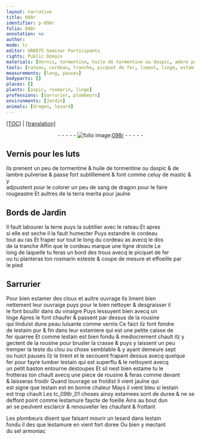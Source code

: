 ```yaml
---
layout: narrative
title: 098r
identifier: p-098r
folio: 098r
annotation: no
author:
mode: tc
editor: GR8975 Seminar Participants
rights: Public Domain
materials: [Vernis, tormentine, huile de tormentine ou daspic, ambre pulverise, mastic, sang de dragon, terra merita, fer, estamer, vinaigre, linge, rousine, vernis, estaim pur & fin, estain, estoupes, estame, estamees, estamure faycte de foeille, estamure, sel armoniac]
tools: [rateau, cordeau, tranche, picquet de fer, liment, linge, estamiere, teste du clou, fer, petit baston entourne destoupes]
measurements: [long, pauses]
bodyparts: []
places: []
plants: [aspic, rosmarin, linge]
professions: [Sarrurier, plombeurs]
environments: [Jardin]
animals: [dragon, lesard]
---
```


 <p><a href="{{ site.baseurl }}/diplomatic/">[TOC]</a> | <a href="{{ site.baseurl }}/texts/p-098r_tl/" target="_blank">[translation]</a></p><div class="folio" align="center">- - - - - <a href="http://gallica.bnf.fr/ark:/12148/btv1b10500001g/f201.image" target="_blank"><img src="https://cu-mkp.github.io/2017-workshop-edition/assets/photo-icon.png" alt="folio image: " style="display:inline-block; margin-bottom:-3px;"/>098r</a> - - - - - </div>  
  

## <span class="m">Vernis</span> pour les luts

 
Ils prenent un peu de <span class="m">tormentine</span> & <span class="m">huile de tormentine ou d<span class="pa">aspic</span></span> & de<br/> l<span class="m">ambre pulverise</span> & passe fort subtillem<span class="exp">ent</span> & font co<span class="exp">mm</span>e celuy de <span class="m">mastic</span> & y<br/> adjoustent pour le colorer un peu de <span class="m">sang de <span class="al">dragon</span></span> pour le faire<br/> rougeastre Et aultres de la <span class="m">terra merita</span> pour jaulne
 
 
  

## Bords de <span class="env">Jardin</span>

 
Il fault labourer la terre puys la subtilier avec le <span class="tl">rateau</span> Et apres<br/> si elle est seche il la fault humecter Puys estandre le <span class="tl">cordeau</span><br/> tout au ras Et fraper sur tout le long du <span class="tl">cordeau</span> <span class="del">as</span> avecq le dos<br/> de la <span class="tl">tranche</span> Affin que le <span class="tl">cordeau</span> marque une ligne droicte Le<br/> <span class="ms">long</span> de laquelle tu feras <span class="del">un bord</span> des trous avecq le <span class="tl">picquet de <span class="m">fer</span></span><br/> ou tu planteras ton <span class="pa">rosmarin</span> esteste & coupe de mesure et effoeille par<br/> le pied
 
 
  

## <span class="pro">Sarrurier</span>

 
Pour bien <span class="m">estamer</span> des cloux et aultre ouvrage Ils <span class="tl">liment</span> bien<br/> nettement leur ouvraige puys pour le bien nettoyer & desgraisser il<br/> le font bouillir dans du <span class="m">vinaigre</span> Puys lessuyent bien avecq un<br/> <span class="tl"><span class="m"><span class="pa">linge</span></span></span> Apres le font chaufer & passent par dessus de la <span class="m">rousine</span><br/> qui linduist dune peau luisante co<span class="exp">mm</span>e <span class="m">vernis</span> Ce faict ilz font fondre<br/> de l<span class="m">estaim pur & fin</span> dans leur <span class="tl">estamiere</span> qui est une petite caisse de<br/> <span class="m">fer</span> quarree Et co<span class="exp">mm</span>e l<span class="m">estain</span> est bien fondu & mediocrement chault ilz y<br/> gectent de la <span class="m">rousine</span> pour brusler la crasse & puys y laissent un peu<br/> tremper la <span class="tl">teste du clou</span> ou chose semblable & y ayant demeure sept<br/> ou huict <span class="ms"><span class="tmp">pauses</span></span> ilz le tirent et le secouent frapa<span class="exp">n</span>t dessus avecq quelq<span class="exp">ue</span><br/> <span class="tl"><span class="m">fer</span></span> pour fayre tumber l<span class="m">estain</span> qui est superflu & le nettoyent avecq<br/> un <span class="tl">petit baston entourne d<span class="m">estoupes</span></span> Et sil nest bien <span class="m">estame</span> tu le<br/> frotteras ton chault avecq une piece de <span class="m">rousine</span> & feras co<span class="exp">mm</span>e devant<br/> & laisseras froidir Quand louvrage se froidist il vient jaulne qui<br/> est signe que l<span class="m">estain</span> est en bonne chaleur Mays il vient bleu si l<span class="m">estain</span><br/> est trop chault Les <span class="del">t</span>c_098r_01 choses ainsy <span class="m">estamees</span> sont de duree & ne se<br/> deffont point co<span class="exp">mm</span>e l<span class="m">estamure faycte de foeille</span> Ains au bout dun<br/> <span class="tmp">an</span> se peulvent esclarcir & renouveller les chaufant & frottant
 
Les <span class="pro">plombeurs</span> disent que faisant mourir un <span class="al">lesard</span> dans l<span class="m">estain</span><br/> fondu <span class="del">il des</span> que l<span class="m">estamure</span> en vient fort doree Ou bien y mecta<span class="exp">n</span>t<br/> du <span class="m">sel armoniac</span>
 
 
